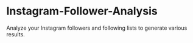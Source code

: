 # Instagram-Follower-Analysis
Analyze your Instagram followers and following lists to generate various results.
